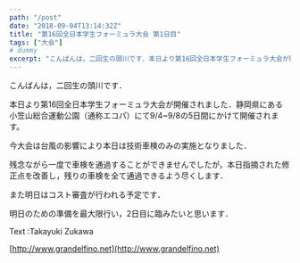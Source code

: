 ```yaml
---
path: "/post"
date: "2018-09-04T13:14:32Z"
title: "第16回全日本学生フォーミュラ大会 第1日目"
tags: ["大会"]
# dummy
excerpt: "こんばんは，二回生の頭川です．本日より第16回全日本学生フォーミュラ大会が開催されました．静岡県にある小笠山総合運動公園（通称エコパ）にて9/4~9/8の5日間にかけて開催されます。今大会は台風の影..."
---
```


こんばんは，二回生の頭川です．

本日より第16回全日本学生フォーミュラ大会が開催されました．静岡県にある小笠山総合運動公園（通称エコパ）にて9/4~9/8の5日間にかけて開催されます。

今大会は台風の影響により本日は技術車検のみの実施となりました．

残念ながら一度で車検を通過することができませんでしたが，本日指摘された修正点を改善し，残りの車検を全て通過できるよう尽くします．

また明日はコスト審査が行われる予定です．

明日のための準備を最大限行い，2日目に臨みたいと思います．

Text :Takayuki Zukawa

[http://www.grandelfino.net](http://www.grandelfino.net)